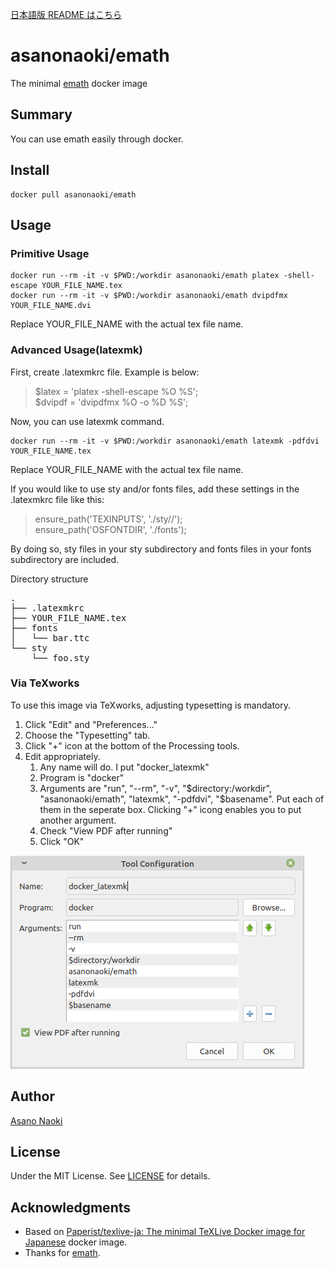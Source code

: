 [日本語版 README はこちら](/README_ja.md)

# asanonaoki/emath
The minimal [emath](http://emath.s40.xrea.com/) docker image


## Summary
You can use emath easily through docker.


## Install
```
docker pull asanonaoki/emath
```

## Usage
### Primitive Usage
```
docker run --rm -it -v $PWD:/workdir asanonaoki/emath platex -shell-escape YOUR_FILE_NAME.tex
docker run --rm -it -v $PWD:/workdir asanonaoki/emath dvipdfmx YOUR_FILE_NAME.dvi
```
Replace YOUR_FILE_NAME with the actual tex file name.

### Advanced Usage(latexmk)
First, create .latexmkrc file. Example is below:
>$latex = 'platex -shell-escape %O %S';  
>$dvipdf = 'dvipdfmx %O -o %D %S';  

Now, you can use latexmk command.
```
docker run --rm -it -v $PWD:/workdir asanonaoki/emath latexmk -pdfdvi YOUR_FILE_NAME.tex
```
Replace YOUR_FILE_NAME with the actual tex file name.

If you would like to use sty and/or fonts files, add these settings in the .latexmkrc file like this:
>ensure_path('TEXINPUTS', './sty//');  
>ensure_path('OSFONTDIR', './fonts');  

By doing so, sty files in your sty subdirectory and fonts files in your fonts subdirectory are included.

Directory structure
<pre>
.
├── .latexmkrc
├── YOUR_FILE_NAME.tex
├── fonts
│   └── bar.ttc
└── sty
    └── foo.sty
</pre>

### Via TeXworks
To use this image via TeXworks, adjusting typesetting is mandatory.

1. Click "Edit" and "Preferences..."
1. Choose the "Typesetting" tab.
1. Click "+" icon at the bottom of the Processing tools.
1. Edit appropriately.
    1. Any name will do. I put "docker_latexmk"
    1. Program is "docker"
    1. Arguments are "run", "--rm", "-v", "$directory:/workdir", "asanonaoki/emath", "latexmk", "-pdfdvi", "$basename". Put each of them in the seperate box. Clicking "+" icong enables you to put another argument.
    1. Check "View PDF after running"
    1. Click "OK"

<img src="./texworks_setting1.png">

## Author
[Asano Naoki](https://asanonaoki.com/blog/)


## License
Under the MIT License. See [LICENSE](/LICENSE) for details.


## Acknowledgments
- Based on [Paperist/texlive-ja: The minimal TeXLive Docker image for Japanese](https://github.com/Paperist/texlive-ja) docker image.
- Thanks for [emath](http://emath.s40.xrea.com/).

